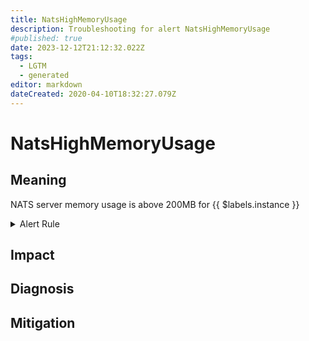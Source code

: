```yaml
---
title: NatsHighMemoryUsage
description: Troubleshooting for alert NatsHighMemoryUsage
#published: true
date: 2023-12-12T21:12:32.022Z
tags: 
  - LGTM
  - generated
editor: markdown
dateCreated: 2020-04-10T18:32:27.079Z
---
```


# NatsHighMemoryUsage

## Meaning
[//]: # "Short paragraph that explains what the alert means"
NATS server memory usage is above 200MB for {{ $labels.instance }}

<details>
  <summary>Alert Rule</summary>

{{% rule "nats/nats-exporter.yml" "NatsHighMemoryUsage" %}}

<!-- Rule when generated

```yaml
alert: NatsHighMemoryUsage
expr: gnatsd_varz_mem > 200 * 1024 * 1024
for: 5m
labels:
    severity: warning
annotations:
    summary: Nats high memory usage (instance {{ $labels.instance }})
    description: |-
        NATS server memory usage is above 200MB for {{ $labels.instance }}
          VALUE = {{ $value }}
          LABELS = {{ $labels }}
    runbook: https://github.com/srerun/prometheus-alerts/blob/main/content/runbooks/nats-exporter/NatsHighMemoryUsage.md

```

-->

</details>


## Impact
[//]: # "What could / will happen if the alert is not addressed"



## Diagnosis
[//]: # "Steps to take to identify the cause of the problem"



## Mitigation
[//]: # "The steps necessary to resolve the alert"
